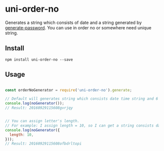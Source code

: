 # uni-order-no

Generates a string which consists of date and a string generated by [generate-password](https://github.com/brendanashworth/generate-password). You can use in order no or somewhere need unique string.

## Install

```
npm install uni-order-no --save
```

## Usage

```javascript

const orderNoGenerator = require('uni-order-no').generate;

// Default will generates string which consists date time string and 6 lower case letters.
console.log(noGenerator());
// Result: 20160929115608gvrjqy


// You can assign letter's length.
// For example: I assign length = 10, so I can get a string consists date time string and 10 lower case letters.
console.log(noGenerator({
  length: 10,
}));
// Result: 20160929115608ofbdrltopi
```
